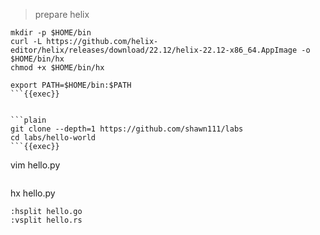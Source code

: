 > prepare helix

```plain
mkdir -p $HOME/bin
curl -L https://github.com/helix-editor/helix/releases/download/22.12/helix-22.12-x86_64.AppImage -o $HOME/bin/hx
chmod +x $HOME/bin/hx

export PATH=$HOME/bin:$PATH
```{{exec}}


```plain
git clone --depth=1 https://github.com/shawn111/labs
cd labs/hello-world 
```{{exec}}

```
vim hello.py
```

```
hx hello.py
```
:hsplit hello.go
:vsplit hello.rs


